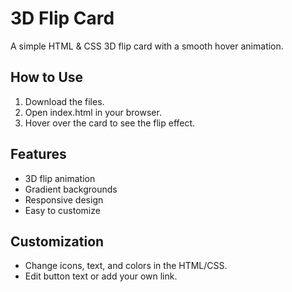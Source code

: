 # 3D Flip Card

A simple HTML & CSS 3D flip card with a smooth hover animation.

## How to Use
1. Download the files.
2. Open index.html in your browser.
3. Hover over the card to see the flip effect.

## Features
- 3D flip animation
- Gradient backgrounds
- Responsive design
- Easy to customize

## Customization
- Change icons, text, and colors in the HTML/CSS.
- Edit button text or add your own link.
